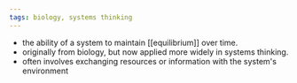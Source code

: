 ```yaml
---
tags: biology, systems thinking
---
```


- the ability of a system to maintain [[equilibrium]] over time.
- originally from biology, but now applied more widely in systems thinking.
- often involves exchanging resources or information with the system's environment